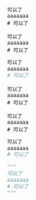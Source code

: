 ``` text
可以了
aaaaaaa
# 可以了
```

```
可以了
aaaaaaa
# 可以了
```

``` python
可以了
aaaaaaa
# 可以了
```


```text
可以了
aaaaaaa
# 可以了
```

```
可以了
aaaaaaa
# 可以了
```

```python
可以了
aaaaaaa
# 可以了
```


``` python
"""
可以了
aaaaaaa
# 可以了
"""
```


